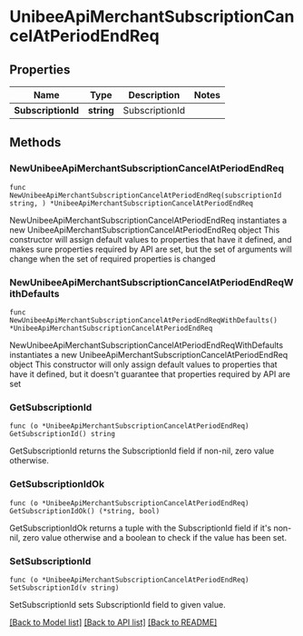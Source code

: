 # UnibeeApiMerchantSubscriptionCancelAtPeriodEndReq

## Properties

Name | Type | Description | Notes
------------ | ------------- | ------------- | -------------
**SubscriptionId** | **string** | SubscriptionId | 

## Methods

### NewUnibeeApiMerchantSubscriptionCancelAtPeriodEndReq

`func NewUnibeeApiMerchantSubscriptionCancelAtPeriodEndReq(subscriptionId string, ) *UnibeeApiMerchantSubscriptionCancelAtPeriodEndReq`

NewUnibeeApiMerchantSubscriptionCancelAtPeriodEndReq instantiates a new UnibeeApiMerchantSubscriptionCancelAtPeriodEndReq object
This constructor will assign default values to properties that have it defined,
and makes sure properties required by API are set, but the set of arguments
will change when the set of required properties is changed

### NewUnibeeApiMerchantSubscriptionCancelAtPeriodEndReqWithDefaults

`func NewUnibeeApiMerchantSubscriptionCancelAtPeriodEndReqWithDefaults() *UnibeeApiMerchantSubscriptionCancelAtPeriodEndReq`

NewUnibeeApiMerchantSubscriptionCancelAtPeriodEndReqWithDefaults instantiates a new UnibeeApiMerchantSubscriptionCancelAtPeriodEndReq object
This constructor will only assign default values to properties that have it defined,
but it doesn't guarantee that properties required by API are set

### GetSubscriptionId

`func (o *UnibeeApiMerchantSubscriptionCancelAtPeriodEndReq) GetSubscriptionId() string`

GetSubscriptionId returns the SubscriptionId field if non-nil, zero value otherwise.

### GetSubscriptionIdOk

`func (o *UnibeeApiMerchantSubscriptionCancelAtPeriodEndReq) GetSubscriptionIdOk() (*string, bool)`

GetSubscriptionIdOk returns a tuple with the SubscriptionId field if it's non-nil, zero value otherwise
and a boolean to check if the value has been set.

### SetSubscriptionId

`func (o *UnibeeApiMerchantSubscriptionCancelAtPeriodEndReq) SetSubscriptionId(v string)`

SetSubscriptionId sets SubscriptionId field to given value.



[[Back to Model list]](../README.md#documentation-for-models) [[Back to API list]](../README.md#documentation-for-api-endpoints) [[Back to README]](../README.md)


